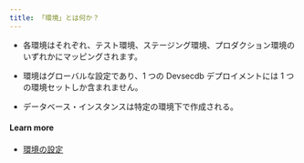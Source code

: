 ```yaml
---
title: 「環境」とは何か？
---
```


- 各環境はそれぞれ、テスト環境、ステージング環境、プロダクション環境のいずれかにマッピングされます。

- 環境はグローバルな設定であり、1 つの Devsecdb デプロイメントには 1 つの環境セットしか含まれません。

- データベース・インスタンスは特定の環境下で作成される。

#### Learn more

- [環境の設定](https://www.secdb.khulnasoft.com/docs/get-started/step-by-step/set-up-environments)
